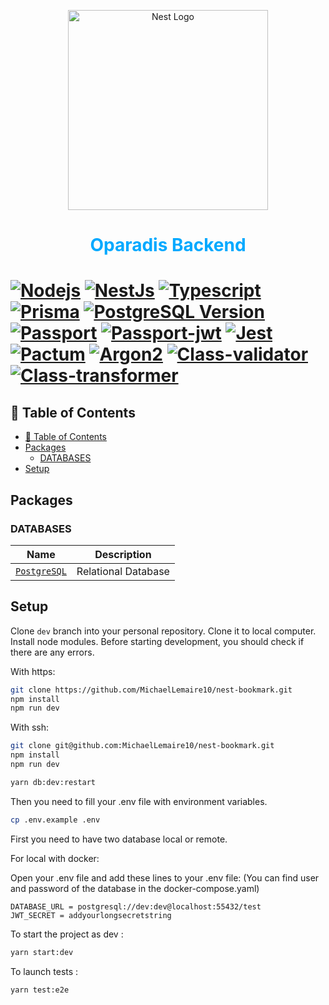 <p align="center">
  <a href="http://nestjs.com/" target="blank"><img src="https://nestjs.com/img/logo_text.svg" width="320" alt="Nest Logo" /></a>
</p>

<h1 style="text-align:center; color:#00A9FF">Oparadis Backend<h1>

[![Nodejs](https://img.shields.io/badge/NodeJS-16.13.0-blue)](https://nodejs.org/en/)
[![NestJs](https://img.shields.io/badge/NestJs-8.0.0-blue)](https://nestjs.com/)
[![Typescript](https://img.shields.io/badge/Typescript-4.3.5-blue)](https://www.typescriptlang.org/)
[![Prisma](https://img.shields.io/badge/Prisma-3.12.0-brightgreen)](https://www.prisma.io/)
[![PostgreSQL Version](https://img.shields.io/badge/PostgreSQL-14-orange)](https://www.postgresql.org/)
[![Passport](https://img.shields.io/badge/Passport-0.5.1-brightgreen)](https://www.npmjs.com/package/passport)
[![Passport-jwt](https://img.shields.io/badge/Passport--jwt-4.0.0-brightgreen)](https://www.npmjs.com/package/passport-jwt)
[![Jest](https://img.shields.io/badge/Jest-27.2.5-brightgreen)](https://www.npmjs.com/package/jest)
[![Pactum](https://img.shields.io/badge/Pactum-3.1.5-brightgreen)](https://www.npmjs.com/package/pactum?msclkid=96915f9dca0f11eca6f844f7484d93a5)
[![Argon2](https://img.shields.io/badge/Argon2-0.28.5-brightgreen)](https://www.npmjs.com/package/argon2)
[![Class-validator](https://img.shields.io/badge/Class--validator-0.13.2-brightgreen)](https://www.npmjs.com/package/class-validator)
[![Class-transformer](https://img.shields.io/badge/Class--transformer-0.5.1-brightgreen)](https://www.npmjs.com/package/class-transformer)

## 🚩 Table of Contents

- [🚩 Table of Contents](#-table-of-contents)
- [Packages](#packages)
  - [DATABASES](#databases)
- [Setup](#setup)

## Packages

### DATABASES

| Name                                        | Description         |
| ------------------------------------------- | ------------------- |
| [`PostgreSQL`](https://www.postgresql.org/) | Relational Database |

## Setup

Clone `dev` branch into your personal repository. Clone it to local computer. Install node modules. Before starting development, you should check if there are any errors.

With https:

```bash
git clone https://github.com/MichaelLemaire10/nest-bookmark.git
npm install
npm run dev
```

With ssh:

```bash
git clone git@github.com:MichaelLemaire10/nest-bookmark.git
npm install
npm run dev
```

```bash
yarn db:dev:restart
```

Then you need to fill your .env file with environment variables.

```bash
cp .env.example .env
```

First you need to have two database local or remote.

For local with docker:

Open your .env file and add these lines to your .env file:
(You can find user and password of the database in the docker-compose.yaml)

```.env
DATABASE_URL = postgresql://dev:dev@localhost:55432/test
JWT_SECRET = addyourlongsecretstring
```

To start the project as dev :

```bash
yarn start:dev
```

To launch tests :

```bash
yarn test:e2e
```

